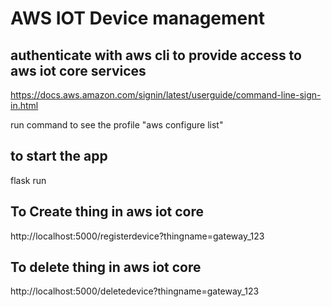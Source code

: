 # AWS IOT Device management

## authenticate with aws cli to  provide access to aws iot  core services
https://docs.aws.amazon.com/signin/latest/userguide/command-line-sign-in.html

run command to see the profile "aws configure list"

## to start the app 
flask run

## To Create thing in aws iot core
http://localhost:5000/registerdevice?thingname=gateway_123

## To delete thing in aws iot core
http://localhost:5000/deletedevice?thingname=gateway_123